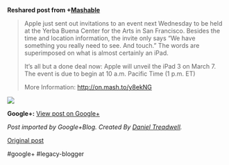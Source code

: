 <!--
date: '2012-02-28'
published: true
slug: 2012-02-apple-just-sent-out-invitations-to
time_to_read: 5
title: 'Apple just sent out invitations to an event next Wednesday to be held

  at the Yerba...'
-->

  
  
**Reshared post from +[Mashable](https://plus.google.com/113493854651753327245)**  
> Apple just sent out invitations to an event next Wednesday to be held at the Yerba Buena Center for the Arts in San Francisco. Besides the time and location information, the invite only says “We have something you really need to see. And touch.” The words are superimposed on what is almost certainly an iPad.  
>   
> It’s all but a done deal now: Apple will unveil the iPad 3 on March 7. The event is due to begin at 10 a.m. Pacific Time (1 p.m. ET)  
>   
> More Information: <http://on.mash.to/y8ekNG>

  
[![](https://lh5.googleusercontent.com/-GLaQ2k046Ao/T00U-If7mZI/AAAAAAAADHI/5pXs-Ba54aY/apple-invitation.jpg)](https://lh5.googleusercontent.com/-GLaQ2k046Ao/T00U-If7mZI/AAAAAAAADHI/5pXs-Ba54aY/apple-invitation.jpg)

**Google+:** [View post on Google+](https://plus.google.com/103392016560023386646/posts/JxyGgLcDEni)

  
  
*Post imported by Google+Blog. Created By [Daniel Treadwell](http://minimali.se/).*

[Original post](https://ysfk.blogspot.com/2012/02/apple-just-sent-out-invitations-to.html)

#google+ #legacy-blogger 